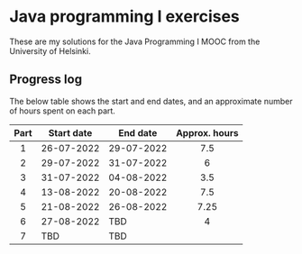 # Java programming I exercises

These are my solutions for the Java Programming I MOOC from the University of
Helsinki.

## Progress log

The below table shows the start and end dates, and an approximate number of 
hours spent on each part.

| Part | Start date | End date | Approx. hours |
|:----:|------------|----------|:-------------:|
| 1    | 26-07-2022 |29-07-2022| 7.5           |
| 2    | 29-07-2022 |31-07-2022| 6             |
| 3    | 31-07-2022 |04-08-2022| 3.5           |
| 4    | 13-08-2022 |20-08-2022| 7.5           |
| 5    | 21-08-2022 |26-08-2022| 7.25          |
| 6    | 27-08-2022 |  TBD     | 4             |
| 7    | TBD        |  TBD     |               |
